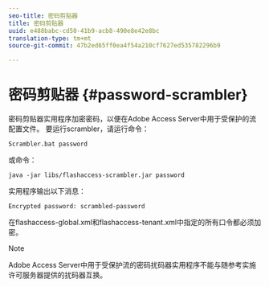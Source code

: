 ```yaml
---
seo-title: 密码剪贴器
title: 密码剪贴器
uuid: e488babc-cd50-41b9-acb8-490e8e42e8bc
translation-type: tm+mt
source-git-commit: 47b2ed65ff0ea4f54a210cf7627ed535782296b9

---
```



# 密码剪贴器 {#password-scrambler}

密码剪贴器实用程序加密密码，以便在Adobe Access Server中用于受保护的流配置文件。 要运行scrambler，请运行命令：

```
Scrambler.bat password 
```

或命令：

```
java -jar libs/flashaccess-scrambler.jar password  
```

实用程序输出以下消息：

```
Encrypted password: scrambled-password 
```

在flashaccess-global.xml和flashaccess-tenant.xml中指定的所有口令都必须加密。

>[!NOTE]
>
>Adobe Access Server中用于受保护流的密码扰码器实用程序不能与随参考实施许可服务器提供的扰码器互换。

